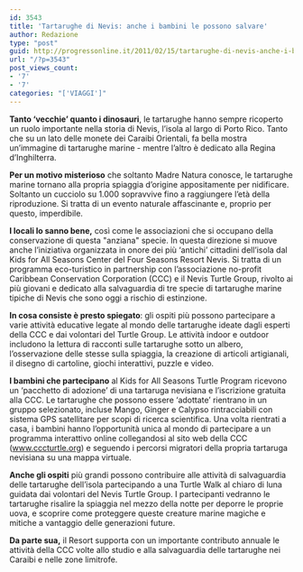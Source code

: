 ```yaml
---
id: 3543
title: 'Tartarughe di Nevis: anche i bambini le possono salvare'
author: Redazione
type: "post"
guid: http://progressonline.it/2011/02/15/tartarughe-di-nevis-anche-i-bambini-le-possono-salvare/
url: "/?p=3543"
post_views_count:
- '7'
- '7'
categories: "['VIAGGI']"
---
```


**Tanto ‘vecchie’ quanto i dinosauri**, le tartarughe hanno sempre ricoperto un ruolo importante nella storia di Nevis, l’isola al largo di Porto Rico. Tanto che su un lato delle monete dei Caraibi Orientali, fa bella mostra un’immagine di tartarughe marine - mentre l’altro è dedicato alla Regina d’Inghilterra.

**Per un motivo misterioso** che soltanto Madre Natura conosce, le tartarughe marine tornano alla propria spiaggia d’origine appositamente per nidificare. Soltanto un cucciolo su 1.000 sopravvive fino a raggiungere l’età della riproduzione. Si tratta di un evento naturale affascinante e, proprio per questo, imperdibile.

**I locali lo sanno bene,** così come le associazioni che si occupano della conservazione di questa "anziana" specie. In questa direzione si muove anche l’iniziativa organizzata in onore dei più ‘antichi’ cittadini dell’isola dal Kids for All Seasons Center del Four Seasons Resort Nevis. Si tratta di un programma eco-turistico in partnership con l’associazione no-profit Caribbean Conservation Corporation (CCC) e il Nevis Turtle Group, rivolto ai più giovani e dedicato alla salvaguardia di tre specie di tartarughe marine tipiche di Nevis che sono oggi a rischio di estinzione.

**In cosa consiste è presto spiegato**: gli ospiti più possono partecipare a varie attività educative legate al mondo delle tartarughe ideate dagli esperti della CCC e dai volontari del Turtle Group. Le attività indoor e outdoor includono la lettura di racconti sulle tartarughe sotto un albero, l’osservazione delle stesse sulla spiaggia, la creazione di articoli artigianali, il disegno di cartoline, giochi interattivi, puzzle e video.

**I bambini che partecipano** al Kids for All Seasons Turtle Program ricevono un ‘pacchetto di adozione’ di una tartaruga nevisiana e l’iscrizione gratuita alla CCC. Le tartarughe che possono essere ‘adottate’ rientrano in un gruppo selezionato, incluse Mango, Ginger e Calypso rintracciabili con sistema GPS satellitare per scopi di ricerca scientifica. Una volta rientrati a casa, i bambini hanno l’opportunità unica al mondo di partecipare a un programma interattivo online collegandosi al sito web della CCC (www.cccturtle.org) e seguendo i percorsi migratori della propria tartaruga nevisiana su una mappa virtuale.

**Anche gli ospiti** più grandi possono contribuire alle attività di salvaguardia delle tartarughe dell’isola partecipando a una Turtle Walk al chiaro di luna guidata dai volontari del Nevis Turtle Group. I partecipanti vedranno le tartarughe risalire la spiaggia nel mezzo della notte per deporre le proprie uova, e scoprire come proteggere queste creature marine magiche e mitiche a vantaggio delle generazioni future.

**Da parte sua,** il Resort supporta con un importante contributo annuale le attività della CCC volte allo studio e alla salvaguardia delle tartarughe nei Caraibi e nelle zone limitrofe.